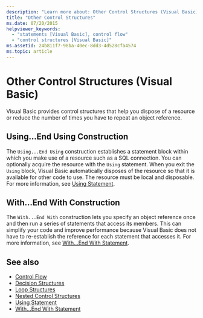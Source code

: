 ```yaml
---
description: "Learn more about: Other Control Structures (Visual Basic)"
title: "Other Control Structures"
ms.date: 07/20/2015
helpviewer_keywords: 
  - "statements [Visual Basic], control flow"
  - "control structures [Visual Basic]"
ms.assetid: 24b811f7-98ba-40ec-8dd3-4d528cfa4574
ms.topic: article
---
```

# Other Control Structures (Visual Basic)

Visual Basic provides control structures that help you dispose of a resource or reduce the number of times you have to repeat an object reference.  
  
## Using...End Using Construction  

 The `Using...End Using` construction establishes a statement block within which you make use of a resource such as a SQL connection. You can optionally acquire the resource with the `Using` statement. When you exit the `Using` block, Visual Basic automatically disposes of the resource so that it is available for other code to use. The resource must be local and disposable. For more information, see [Using Statement](../../../language-reference/statements/using-statement.md).  
  
## With...End With Construction  

 The `With...End With` construction lets you specify an object reference once and then run a series of statements that access its members. This can simplify your code and improve performance because Visual Basic does not have to re-establish the reference for each statement that accesses it. For more information, see [With...End With Statement](../../../language-reference/statements/with-end-with-statement.md).  
  
## See also

- [Control Flow](index.md)
- [Decision Structures](decision-structures.md)
- [Loop Structures](loop-structures.md)
- [Nested Control Structures](nested-control-structures.md)
- [Using Statement](../../../language-reference/statements/using-statement.md)
- [With...End With Statement](../../../language-reference/statements/with-end-with-statement.md)
